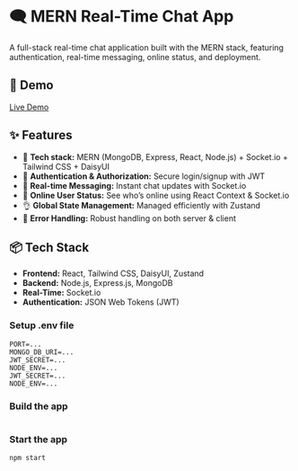 # 🗨️ MERN Real-Time Chat App

A full-stack real-time chat application built with the MERN stack, featuring authentication, real-time messaging, online status, and deployment.

## 🚀 Demo
[Live Demo](https://fullstack-chat-app-bsq9.onrender.com) 

## ✨ Features
- 🌟 **Tech stack:** MERN (MongoDB, Express, React, Node.js) + Socket.io + Tailwind CSS + DaisyUI  
- 🎃 **Authentication & Authorization:** Secure login/signup with JWT  
- 👾 **Real-time Messaging:** Instant chat updates with Socket.io  
- 🚀 **Online User Status:** See who’s online using React Context & Socket.io  
- 👌 **Global State Management:** Managed efficiently with Zustand  
- 🐞 **Error Handling:** Robust handling on both server & client   

## 📦 Tech Stack
- **Frontend:** React, Tailwind CSS, DaisyUI, Zustand  
- **Backend:** Node.js, Express.js, MongoDB  
- **Real-Time:** Socket.io  
- **Authentication:** JSON Web Tokens (JWT)  

### Setup .env file
```
PORT=...
MONGO_DB_URI=...
JWT_SECRET=...
NODE_ENV=...
JWT_SECRET=...
NODE_ENV=...
```
### Build the app
```npm install
```

### Start the app

```
npm start
```


